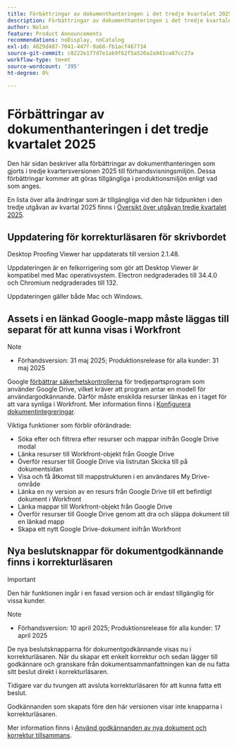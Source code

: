 ```yaml
---
title: Förbättringar av dokumenthanteringen i det tredje kvartalet 2025
description: Förbättringar av dokumenthanteringen i det tredje kvartalet 2025
author: Nolan
feature: Product Announcements
recommendations: noDisplay, noCatalog
exl-id: 4829d487-7041-447f-9a68-fb1acf467734
source-git-commit: c8222e177d7e1ab9f62f5a520a2a941ca87cc27a
workflow-type: tm+mt
source-wordcount: '395'
ht-degree: 0%

---
```


# Förbättringar av dokumenthanteringen i det tredje kvartalet 2025

Den här sidan beskriver alla förbättringar av dokumenthanteringen som gjorts i tredje kvartersversionen 2025 till förhandsvisningsmiljön. Dessa förbättringar kommer att göras tillgängliga i produktionsmiljön enligt vad som anges.

En lista över alla ändringar som är tillgängliga vid den här tidpunkten i den tredje utgåvan av kvartal 2025 finns i [Översikt över utgåvan tredje kvartalet 2025](/help/quicksilver/product-announcements/product-releases/25-q3-release-activity/25-q3-release-overview.md).

## Uppdatering för korrekturläsaren för skrivbordet

Desktop Proofing Viewer har uppdaterats till version 2.1.48.

Uppdateringen är en felkorrigering som gör att Desktop Viewer är kompatibel med Mac operativsystem. Electron nedgraderades till 34.4.0 och Chromium nedgraderades till 132.

Uppdateringen gäller både Mac och Windows.


## Assets i en länkad Google-mapp måste läggas till separat för att kunna visas i Workfront

>[!NOTE]
>
>* Förhandsversion: 31 maj 2025; Produktionsrelease för alla kunder: 31 maj 2025

Google [förbättrar säkerhetskontrollerna](https://workspace.google.com/blog/product-announcements/enhancing-security-controls-for-google-drive-third-party-apps) för tredjepartsprogram som använder Google Drive, vilket kräver att program antar en modell för användargodkännande. Därför måste enskilda resurser länkas en i taget för att vara synliga i Workfront. Mer information finns i [Konfigurera dokumentintegreringar](/help/quicksilver/administration-and-setup/configure-integrations/configure-document-integrations.md).

Viktiga funktioner som förblir oförändrade:

* Söka efter och filtrera efter resurser och mappar inifrån Google Drive modal
* Länka resurser till Workfront-objekt från Google Drive
* Överför resurser till Google Drive via listrutan Skicka till på dokumentsidan
* Visa och få åtkomst till mappstrukturen i en användares My Drive-område
* Länka en ny version av en resurs från Google Drive till ett befintligt dokument i Workfront
* Länka mappar till Workfront-objekt från Google Drive
* Överför resurser till Google Drive genom att dra och släppa dokument till en länkad mapp
* Skapa ett nytt Google Drive-dokument inifrån Workfront


## Nya beslutsknappar för dokumentgodkännande finns i korrekturläsaren

>[!IMPORTANT]
>
>Den här funktionen ingår i en fasad version och är endast tillgänglig för vissa kunder.

>[!NOTE]
>
>* Förhandsversion: 10 april 2025; Produktionsrelease för alla kunder: 17 april 2025

De nya beslutsknapparna för dokumentgodkännande visas nu i korrekturläsaren. När du skapar ett enkelt korrektur och sedan lägger till godkännare och granskare från dokumentsammanfattningen kan de nu fatta sitt beslut direkt i korrekturläsaren.

Tidigare var du tvungen att avsluta korrekturläsaren för att kunna fatta ett beslut.

Godkännanden som skapats före den här versionen visar inte knapparna i korrekturläsaren.

Mer information finns i [Använd godkännanden av nya dokument och korrektur tillsammans](/help/quicksilver/review-and-approve-work/document-reviews-and-approvals/doc-approvals-and-proofing.md).
